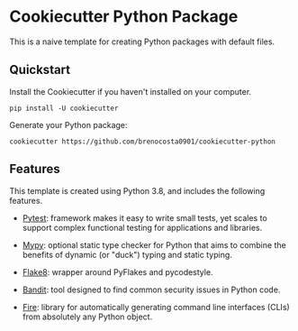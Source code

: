 #  Cookiecutter Python Package

This is a naive template for creating Python packages with default files.

## Quickstart

Install the Cookiecutter if you haven't installed on your computer.

    pip install -U cookiecutter

Generate your Python package:

    cookiecutter https://github.com/brenocosta0901/cookiecutter-python

## Features

This template is created using Python 3.8, and includes the following features.

- [Pytest](https://pypi.org/project/pytest/): framework makes it easy to write small tests, yet scales to support complex functional testing for applications and libraries.

- [Mypy](https://pypi.org/project/mypy/): optional static type checker for Python that aims to combine the benefits of dynamic (or "duck") typing and static typing.

- [Flake8](https://pypi.org/project/flake8/): wrapper around PyFlakes and pycodestyle.

- [Bandit](https://pypi.org/project/bandit/): tool designed to find common security issues in Python code.

- [Fire](https://github.com/google/python-fire): library for automatically generating command line interfaces (CLIs) from absolutely any Python object.
